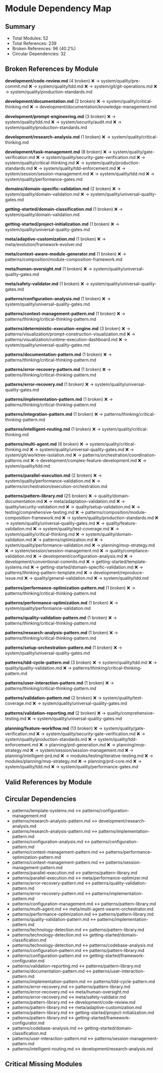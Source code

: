 # Module Dependency Map

## Summary

- Total Modules: 52
- Total References: 239
- Broken References: 96 (40.2%)
- Circular Dependencies: 32

## Broken References by Module


**development/code-review.md** (4 broken)
  ❌ → system/quality/pre-commit.md
  ❌ → system/quality/tdd.md
  ❌ → system/git/git-operations.md
  ❌ → system/quality/production-standards.md

**development/documentation.md** (2 broken)
  ❌ → system/quality/critical-thinking.md
  ❌ → development/documentation/knowledge-management.md

**development/prompt-engineering.md** (3 broken)
  ❌ → system/quality/tdd.md
  ❌ → system/security/audit.md
  ❌ → system/quality/production-standards.md

**development/research-analysis.md** (1 broken)
  ❌ → system/quality/critical-thinking.md

**development/task-management.md** (8 broken)
  ❌ → system/quality/gate-verification.md
  ❌ → system/quality/security-gate-verification.md
  ❌ → system/quality/critical-thinking.md
  ❌ → system/quality/production-standards.md
  ❌ → system/quality/tdd-enforcement.md
  ❌ → system/session/session-management.md
  ❌ → system/quality/tdd.md
  ❌ → system/quality/performance-gates.md

**domains/domain-specific-validation.md** (2 broken)
  ❌ → system/quality/domain-validation.md
  ❌ → system/quality/universal-quality-gates.md

**getting-started/domain-classification.md** (1 broken)
  ❌ → system/quality/domain-validation.md

**getting-started/project-initialization.md** (1 broken)
  ❌ → system/quality/universal-quality-gates.md

**meta/adaptive-customization.md** (1 broken)
  ❌ → meta/evolution/framework-evolver.md

**meta/context-aware-module-generator.md** (1 broken)
  ❌ → patterns/composition/module-composition-framework.md

**meta/human-oversight.md** (1 broken)
  ❌ → system/quality/universal-quality-gates.md

**meta/safety-validator.md** (1 broken)
  ❌ → system/quality/universal-quality-gates.md

**patterns/configuration-analysis.md** (1 broken)
  ❌ → system/quality/universal-quality-gates.md

**patterns/context-management-pattern.md** (1 broken)
  ❌ → patterns/thinking/critical-thinking-pattern.md

**patterns/deterministic-execution-engine.md** (3 broken)
  ❌ → patterns/visualization/prompt-construction-visualization.md
  ❌ → patterns/visualization/runtime-execution-dashboard.md
  ❌ → system/quality/universal-quality-gates.md

**patterns/documentation-pattern.md** (1 broken)
  ❌ → patterns/thinking/critical-thinking-pattern.md

**patterns/error-recovery-pattern.md** (1 broken)
  ❌ → patterns/thinking/critical-thinking-pattern.md

**patterns/error-recovery.md** (1 broken)
  ❌ → system/quality/universal-quality-gates.md

**patterns/implementation-pattern.md** (1 broken)
  ❌ → patterns/thinking/critical-thinking-pattern.md

**patterns/integration-pattern.md** (1 broken)
  ❌ → patterns/thinking/critical-thinking-pattern.md

**patterns/intelligent-routing.md** (1 broken)
  ❌ → system/quality/critical-thinking.md

**patterns/multi-agent.md** (6 broken)
  ❌ → system/quality/critical-thinking.md
  ❌ → system/quality/universal-quality-gates.md
  ❌ → system/git/worktree-isolation.md
  ❌ → patterns/orchestration/coordination-patterns.md
  ❌ → development/complex-feature-development.md
  ❌ → system/quality/tdd.md

**patterns/parallel-execution.md** (2 broken)
  ❌ → system/quality/performance-validation.md
  ❌ → patterns/orchestration/execution-orchestration.md

**patterns/pattern-library.md** (25 broken)
  ❌ → quality/domain-documentation.md
  ❌ → meta/adaptation-validation.md
  ❌ → quality/security-validation.md
  ❌ → quality/setup-validation.md
  ❌ → testing/comprehensive-testing.md
  ❌ → patterns/composition/module-composition-framework.md
  ❌ → system/quality/production-standards.md
  ❌ → system/quality/universal-quality-gates.md
  ❌ → quality/feature-validation.md
  ❌ → system/quality/test-coverage.md
  ❌ → system/quality/critical-thinking.md
  ❌ → system/quality/domain-validation.md
  ❌ → patterns/optimization.md
  ❌ → system/quality/performance-validation.md
  ❌ → planning/mvp-strategy.md
  ❌ → system/session/session-management.md
  ❌ → quality/compliance-validation.md
  ❌ → development/configuration-analysis.md
  ❌ → development/conventional-commits.md
  ❌ → getting-started/template-systems.md
  ❌ → getting-started/domain-specific-validation.md
  ❌ → patterns/thinking-pattern-template.md
  ❌ → development/reproduce-issue.md
  ❌ → quality/general-validation.md
  ❌ → system/quality/tdd.md

**patterns/performance-optimization-pattern.md** (1 broken)
  ❌ → patterns/thinking/critical-thinking-pattern.md

**patterns/performance-optimization.md** (1 broken)
  ❌ → system/quality/performance-validation.md

**patterns/quality-validation-pattern.md** (1 broken)
  ❌ → patterns/thinking/critical-thinking-pattern.md

**patterns/research-analysis-pattern.md** (1 broken)
  ❌ → patterns/thinking/critical-thinking-pattern.md

**patterns/setup-orchestration-pattern.md** (1 broken)
  ❌ → system/quality/universal-quality-gates.md

**patterns/tdd-cycle-pattern.md** (3 broken)
  ❌ → system/quality/tdd.md
  ❌ → quality/quality-validation.md
  ❌ → patterns/thinking/critical-thinking-pattern.md

**patterns/user-interaction-pattern.md** (1 broken)
  ❌ → patterns/thinking/critical-thinking-pattern.md

**patterns/validation-pattern.md** (2 broken)
  ❌ → system/quality/test-coverage.md
  ❌ → system/quality/universal-quality-gates.md

**patterns/validation-reporting.md** (2 broken)
  ❌ → quality/comprehensive-testing.md
  ❌ → system/quality/universal-quality-gates.md

**planning/feature-workflow.md** (13 broken)
  ❌ → system/quality/gate-verification.md
  ❌ → system/quality/security-gate-verification.md
  ❌ → system/quality/production-standards.md
  ❌ → system/quality/tdd-enforcement.md
  ❌ → planning/prd-generation.md
  ❌ → planning/mvp-strategy.md
  ❌ → system/session/session-management.md
  ❌ → planning/intelligent-prd.md
  ❌ → modules/testing/iterative-testing.md
  ❌ → modules/planning/mvp-strategy.md
  ❌ → planning/prd-core.md
  ❌ → system/quality/tdd.md
  ❌ → system/quality/performance-gates.md

## Valid References by Module


## Circular Dependencies

- patterns/template-systems.md ↔ patterns/configuration-management.md
- patterns/research-analysis-pattern.md ↔ development/research-analysis.md
- patterns/research-analysis-pattern.md ↔ patterns/implementation-pattern.md
- patterns/configuration-analysis.md ↔ patterns/configuration-pattern.md
- patterns/context-management-pattern.md ↔ patterns/performance-optimization-pattern.md
- patterns/context-management-pattern.md ↔ patterns/session-management-pattern.md
- patterns/parallel-execution.md ↔ patterns/pattern-library.md
- patterns/parallel-execution.md ↔ meta/performance-optimizer.md
- patterns/error-recovery-pattern.md ↔ patterns/quality-validation-pattern.md
- patterns/error-recovery-pattern.md ↔ patterns/implementation-pattern.md
- patterns/configuration-management.md ↔ patterns/pattern-library.md
- patterns/multi-agent.md ↔ meta/multi-agent-swarm-orchestrator.md
- patterns/performance-optimization.md ↔ patterns/pattern-library.md
- patterns/quality-validation-pattern.md ↔ patterns/implementation-pattern.md
- patterns/technology-detection.md ↔ patterns/pattern-library.md
- patterns/technology-detection.md ↔ getting-started/domain-classification.md
- patterns/technology-detection.md ↔ patterns/codebase-analysis.md
- patterns/configuration-pattern.md ↔ patterns/pattern-library.md
- patterns/configuration-pattern.md ↔ getting-started/framework-configurator.md
- patterns/validation-reporting.md ↔ patterns/pattern-library.md
- patterns/documentation-pattern.md ↔ patterns/user-interaction-pattern.md
- patterns/implementation-pattern.md ↔ patterns/tdd-cycle-pattern.md
- patterns/error-recovery.md ↔ patterns/pattern-library.md
- patterns/error-recovery.md ↔ meta/human-oversight.md
- patterns/error-recovery.md ↔ meta/safety-validator.md
- patterns/pattern-library.md ↔ development/code-review.md
- patterns/pattern-library.md ↔ meta/adaptive-customization.md
- patterns/pattern-library.md ↔ getting-started/project-initialization.md
- patterns/pattern-library.md ↔ getting-started/framework-configurator.md
- patterns/codebase-analysis.md ↔ getting-started/domain-classification.md
- patterns/user-interaction-pattern.md ↔ patterns/session-management-pattern.md
- patterns/intelligent-routing.md ↔ development/research-analysis.md

## Critical Missing Modules
